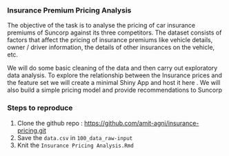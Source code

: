 ### Insurance Premium Pricing Analysis

The objective of the task is to analyse the pricing of car insurance premiums of Suncorp against its three competitors. The dataset consists of factors that affect the pricing of insurance premiums like vehicle details, owner / driver information, the details of other insurances on the vehicle, etc.

We will do some basic cleaning of the data and then carry out exploratory data analysis. To explore the relationship between the Insurance prices and the feature set we will create a minimal Shiny App and host it here . We will also build a simple pricing model and provide recommendations to Suncorp



### Steps to reproduce

1.  Clone the github repo :
    <a href="https://github.com/amit-agni/insurance-pricing.git" class="uri">https://github.com/amit-agni/insurance-pricing.git</a>
2.  Save the `data.csv` in `100_data_raw-input`
3.  Knit the `Insurance Pricing Analysis.Rmd` 

